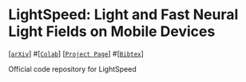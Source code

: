 # LightSpeed: Light and Fast Neural Light Fields on Mobile Devices

[[`arXiv`](https://arxiv.org/abs/2310.16832)]
#[[`Colab`](https://colab.research.google.com/drive/1rbaauApqEdgNAzYX5yMn2WnC4yYjspPz?usp=sharing)]
[[`Project Page`](https://lightspeed-r2l.github.io/website/)]
#[[`Bibtex`](#citing-relpose)]


Official code repository for LightSpeed
